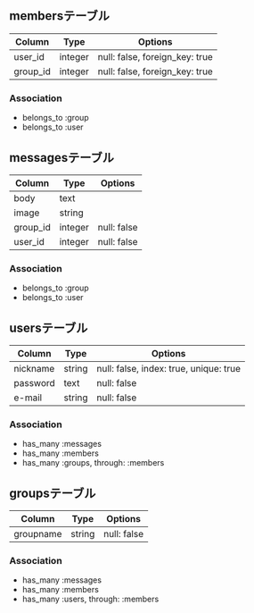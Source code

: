 ## membersテーブル

|Column|Type|Options|
|------|----|-------|
|user_id|integer|null: false, foreign_key: true|
|group_id|integer|null: false, foreign_key: true|

### Association
- belongs_to :group
- belongs_to :user

## messagesテーブル

|Column|Type|Options|
|------|----|-------|
|body|text||
|image|string||
|group_id|integer|null: false|
|user_id|integer|null: false|

### Association
- belongs_to :group
- belongs_to :user

##  usersテーブル

|Column|Type|Options|
|------|----|-------|
|nickname|string|null: false, index: true, unique: true|
|password|text|null: false|
|e-mail|string|null: false|

### Association
- has_many :messages
- has_many :members
- has_many :groups, through: :members

##  groupsテーブル

|Column|Type|Options|
|------|----|-------|
|groupname|string|null: false|


### Association
- has_many :messages
- has_many :members
- has_many :users, through: :members
